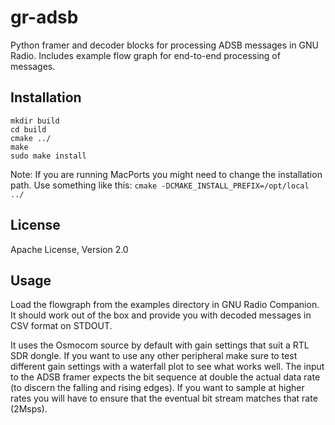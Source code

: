 gr-adsb
=======
Python framer and decoder blocks for processing ADSB messages in GNU Radio.
Includes example flow graph for end-to-end processing of messages.


Installation
------------

	mkdir build
	cd build
	cmake ../
	make
	sudo make install

Note: If you are running MacPorts you might need to change the installation
path. Use something like this: `cmake -DCMAKE_INSTALL_PREFIX=/opt/local ../`

License
-------
Apache License, Version 2.0


Usage
-----
Load the flowgraph from the examples directory in GNU Radio Companion. It
should work out of the box and provide you with decoded messages in CSV
format on STDOUT.

It uses the Osmocom source by default with gain settings that suit a RTL
SDR dongle. If you want to use any other peripheral make sure to test
different gain settings with a waterfall plot to see what works well. The
input to the ADSB framer expects the bit sequence at double the actual data
rate (to discern the falling and rising edges). If you want to sample at
higher rates you will have to ensure that the eventual bit stream matches
that rate (2Msps).
